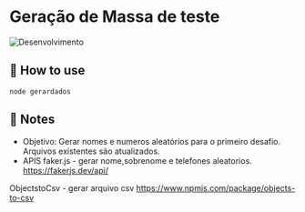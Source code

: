 # Geração de Massa de teste

<p>
  
  <img alt="Desenvolvimento" longdesc="node" src="https://upload.wikimedia.org/wikipedia/commons/thumb/d/d9/Node.js_logo.svg/1200px-Node.js_logo.svg.png" />
</p>


## 🚀 How to use

```node
node gerardados
```


## 📝 Notes

-  Objetivo: Gerar nomes e numeros aleatórios para o primeiro desafio.
Arquivos existentes são atualizados.
-  APIS
faker.js - gerar nome,sobrenome e telefones aleatorios.
https://fakerjs.dev/api/

ObjectstoCsv - gerar arquivo csv
https://www.npmjs.com/package/objects-to-csv
